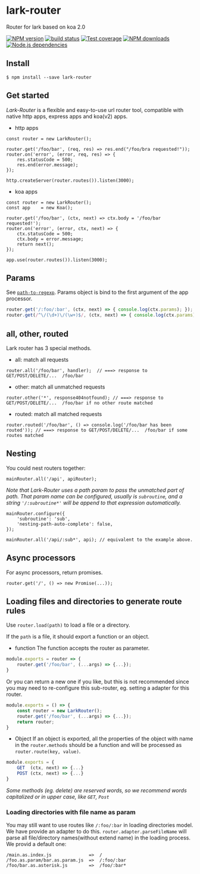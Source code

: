 lark-router
=============

Router for lark based on koa 2.0

[![NPM version][npm-image]][npm-url]
[![build status][travis-image]][travis-url]
[![Test coverage][coveralls-image]][coveralls-url]
[![NPM downloads][downloads-image]][npm-url]
[![Node.js dependencies][david-image]][david-url]
  
## Install

```
$ npm install --save lark-router
```

## Get started

_Lark-Router_ is a flexible and easy-to-use url router tool, compatible with native http apps, express apps and koa(v2) apps.

* http apps
```
const router = new LarkRouter();

router.get('/foo/bar', (req, res) => res.end("/foo/bra requested!"));
router.on('error', (error, req, res) => {
    res.statusCode = 500;
    res.end(error.message);
});

http.createServer(router.routes()).listen(3000);
```

* koa apps
```
const router = new LarkRouter();
const app    = new Koa();

router.get('/foo/bar', (ctx, next) => ctx.body = '/foo/bar requested!');
router.on('error', (error, ctx, next) => {
    ctx.statusCode = 500;
    ctx.body = error.message;
    return next();
});

app.use(router.routes()).listen(3000);
```

## Params

See [`path-to-regexp`](https://github.com/pillarjs/path-to-regexp). Params object is bind to the first argument of the app processor.

```javascript
router.get('/:foo/:bar', (ctx, next) => { console.log(ctx.params); }); // ===> { foo: xxx, bar: xxx }
router.get(/^\/(\d+)\/(\w+)$/, (ctx, next) => { console.log(ctx.params); }); // ===> { 0: xxx, 1: xxx}
```
## all, other, routed

Lark router has 3 special methods.
* all: match all requests

```
router.all('/foo/bar', handler);  // ===> response to GET/POST/DELETE/...  /foo/bar
```

* other: match all unmatched requests

```
router.other('*', response404notfound); // ===> response to GET/POST/DELETE/...  /foo/bar if no other route matched
```

* routed: match all matched requests

```
router.routed('/foo/bar', () => console.log('/foo/bar has been routed')); // ===> response to GET/POST/DELETE/...  /foo/bar if some routes matched
```

## Nesting

You could nest routers together:

```
mainRouter.all('/api', apiRouter);
```

_Note that Lark-Router uses a path param to pass the unmatched part of path. That param name can be configured, usually is `subroutine`, and a string `'/:subroutine*'` will be append to that expression automatically._

```
mainRouter.configure({
    'subroutine': 'sub',
    'nesting-path-auto-complete': false,
});

mainRouter.all('/api/:sub*', api); // equivalent to the example above.
```

## Async processors

For async processors, return promises.

```
router.get('/', () => new Promise(...));
```

## Loading files and directories to generate route rules

Use `router.load(path)` to load a file or a directory.

If the `path` is a file, it should export a function or an object.

* function
The function accepts the router as parameter.

```javascript
module.exports = router => {
    router.get('/foo/bar', (...args) => {...});
}
```

Or you can return a new one if you like, but this is not recommended since you may need to re-configure this sub-router, eg. setting a adapter for this router.

```javascript
module.exports = () => {
    const router = new LarkRouter();
    router.get('/foo/bar', (...args) => {...});
    return router;
}
```

* Object
If an object is exported, all the properties of the object with name in the `router.methods` should be a function and will be processed as `router.route(key, value)`.

```javascript
module.exports = {
    GET  (ctx, next) => {...}
    POST (ctx, next) => {...}
}
```

_Some methods (eg. delete) are reserved words, so we recommend words capitalized or in upper case, like `GET`, `Post`_

### Loading directories with file name as param

You may still want to use routes like `/:foo/:bar` in loading directories model. We have provide an adapter to do this. `router.adapter.parseFileName` will parse all file/directory names(without extend name) in the loading process. We provid a default one:

```
/main.as.index.js              =>  /
/foo.as.param/bar.as.param.js  =>  /:foo/:bar
/foo/bar.as.asterisk.js        =>  /foo/:bar*
```
  
[npm-image]: https://img.shields.io/npm/v/lark-router.svg?style=flat-square
[npm-url]: https://npmjs.org/package/lark-router
[travis-image]: https://img.shields.io/travis/larkjs/lark-router/master.svg?style=flat-square
[travis-url]: https://travis-ci.org/larkjs/lark-router
[downloads-image]: https://img.shields.io/npm/dm/lark-router.svg?style=flat-square
[david-image]: https://img.shields.io/david/larkjs/lark-router.svg?style=flat-square
[david-url]: https://david-dm.org/larkjs/lark-router
[coveralls-image]: https://img.shields.io/codecov/c/github/larkjs/lark-router.svg?style=flat-square
[coveralls-url]: https://codecov.io/github/larkjs/lark-router
